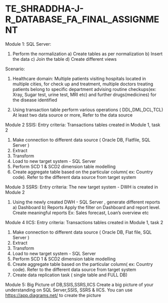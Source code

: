 # TE_SHRADDHA-J-R_DATABASE_FA_FINAL_ASSIGNMENT
Module 1: SQL Server:
1. Perform the normalization
a) Create tables as per normalization
b) Insert the data
c) Join the table
d) Create different views

Scenario:
1. Healthcare domain:
Multiple patients visiting hospitals located in multiple cities, for check up and treatment, multiple
doctors treating patients belong to specific department advising routine checkups(ex: Xray, Sugar
test, urine test, MRI etc) and further drugs(medicines) for the disease identified

2. Using transaction table perform various operations ( DDL,DML,DCL,TCL)
At least two data source or more, Refer to the data source

Module 2 SSIS: 
Entry criteria: Transactions tables created in Module 1, task 2
1. Make connection to different data source ( Oracle DB, Flatfile, SQL Server )
2. Extract
3. Transform
4. Load to new target system - SQL Server
5. Perform SCD 1 &amp; SCD2 dimension table modelling
6. Create aggregate table based on the particular column( ex: Country code). Refer to the
different data source from target system

Module 3 SSRS:
Entry criteria: The new target system - DWH is created in Module 2
1. Using the newly created DWH - SQL Server , generate different reports
a) Dashboard
b) Reports
Apply the filter on Dashboard and report level. Create meaningful reports
Ex: Sales forecast, Loan’s overview etc

Module 4 IICS: 
Entry criteria: Transactions tables created in Module 1, task 2
1. Make connection to different data source ( Oracle DB, Flat file, SQL Server )
2. Extract
3. Transform
4. Load to new target system - SQL Server
5. Perform SCD 1 &amp; SCD2 dimension table modelling
6. Create aggregate table based on the particular column( ex: Country code). Refer to the
different data source from target system
7. Create data replication task ( single table and FULL DB)

Module 5: Big Picture of DB,SSIS,SSRS,IICS 
Create a big picture of your understanding on SQL Server,SSIS, SSRS &amp; IICS. You can use
https://app.diagrams.net/ to create the picture
